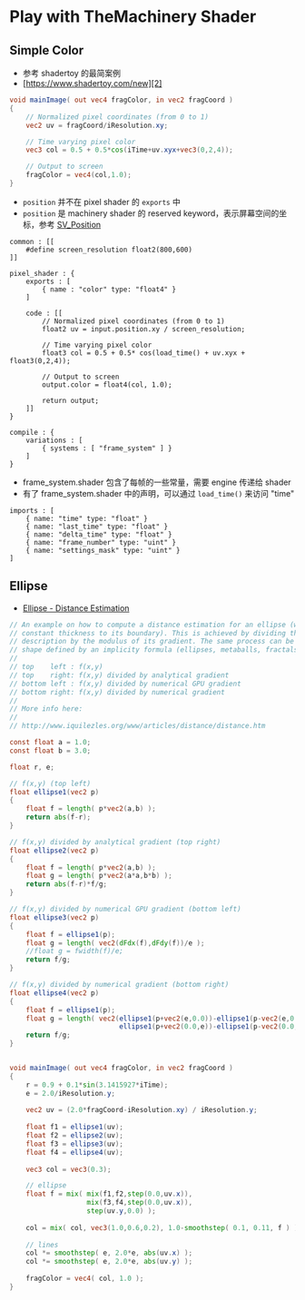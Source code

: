 # Play with TheMachinery Shader


## Simple Color

* 参考 shadertoy 的最简案例
* [https://www.shadertoy.com/new][2]

```glsl
void mainImage( out vec4 fragColor, in vec2 fragCoord )
{
    // Normalized pixel coordinates (from 0 to 1)
    vec2 uv = fragCoord/iResolution.xy;

    // Time varying pixel color
    vec3 col = 0.5 + 0.5*cos(iTime+uv.xyx+vec3(0,2,4));

    // Output to screen
    fragColor = vec4(col,1.0);
}
```

* `position` 并不在 pixel shader 的 `exports` 中
* `position` 是 machinery shader 的 reserved keyword，表示屏幕空间的坐标，参考 [SV_Position][3]

```hlsl
common : [[
    #define screen_resolution float2(800,600)
]]

pixel_shader : {
    exports : [
        { name : "color" type: "float4" }
    ]

    code : [[
        // Normalized pixel coordinates (from 0 to 1)
        float2 uv = input.position.xy / screen_resolution;

        // Time varying pixel color
        float3 col = 0.5 + 0.5* cos(load_time() + uv.xyx + float3(0,2,4));

        // Output to screen
        output.color = float4(col, 1.0);

        return output;
    ]]
}

compile : {
    variations : [
        { systems : [ "frame_system" ] }
    ]
}
```

* frame_system.shader 包含了每帧的一些常量，需要 engine 传递给 shader
* 有了 frame_system.shader 中的声明，可以通过 `load_time()` 来访问 "time"

```
imports : [
    { name: "time" type: "float" }
    { name: "last_time" type: "float" }
    { name: "delta_time" type: "float" }
    { name: "frame_number" type: "uint" }
    { name: "settings_mask" type: "uint" }
]
```


## Ellipse

* [Ellipse - Distance Estimation][1]

```glsl
// An example on how to compute a distance estimation for an ellipse (which provides
// constant thickness to its boundary). This is achieved by dividing the implicit 
// description by the modulus of its gradient. The same process can be applied to any
// shape defined by an implicity formula (ellipses, metaballs, fractals, mandelbulbs).
//
// top    left : f(x,y)
// top    right: f(x,y) divided by analytical gradient
// bottom left : f(x,y) divided by numerical GPU gradient
// bottom right: f(x,y) divided by numerical gradient
//
// More info here:
//
// http://www.iquilezles.org/www/articles/distance/distance.htm

const float a = 1.0;
const float b = 3.0;

float r, e;

// f(x,y) (top left)
float ellipse1(vec2 p)
{
    float f = length( p*vec2(a,b) );
    return abs(f-r);
}

// f(x,y) divided by analytical gradient (top right)
float ellipse2(vec2 p)
{
    float f = length( p*vec2(a,b) );
    float g = length( p*vec2(a*a,b*b) );
    return abs(f-r)*f/g;
}

// f(x,y) divided by numerical GPU gradient (bottom left)
float ellipse3(vec2 p)
{
    float f = ellipse1(p);
    float g = length( vec2(dFdx(f),dFdy(f))/e );
    //float g = fwidth(f)/e;
	return f/g;
}

// f(x,y) divided by numerical gradient (bottom right)
float ellipse4(vec2 p)
{
    float f = ellipse1(p);
    float g = length( vec2(ellipse1(p+vec2(e,0.0))-ellipse1(p-vec2(e,0.0)),
                           ellipse1(p+vec2(0.0,e))-ellipse1(p-vec2(0.0,e))) )/(2.0*e);
    return f/g;
}


void mainImage( out vec4 fragColor, in vec2 fragCoord )
{
    r = 0.9 + 0.1*sin(3.1415927*iTime);
    e = 2.0/iResolution.y;
    
	vec2 uv = (2.0*fragCoord-iResolution.xy) / iResolution.y;
    
	float f1 = ellipse1(uv);
	float f2 = ellipse2(uv);
	float f3 = ellipse3(uv);
	float f4 = ellipse4(uv);
	
	vec3 col = vec3(0.3);

    // ellipse     
    float f = mix( mix(f1,f2,step(0.0,uv.x)), 
                   mix(f3,f4,step(0.0,uv.x)), 
                   step(uv.y,0.0) );
    
	col = mix( col, vec3(1.0,0.6,0.2), 1.0-smoothstep( 0.1, 0.11, f ) );
    
    // lines    
	col *= smoothstep( e, 2.0*e, abs(uv.x) );
	col *= smoothstep( e, 2.0*e, abs(uv.y) );
	
	fragColor = vec4( col, 1.0 );
}
```

[1]:https://www.shadertoy.com/view/MdfGWn
[2]:https://www.shadertoy.com/new
[3]:https://docs.microsoft.com/en-us/windows/win32/direct3dhlsl/dx-graphics-hlsl-semantics#direct3d-9-vpos-and-direct3d-10-sv_position
